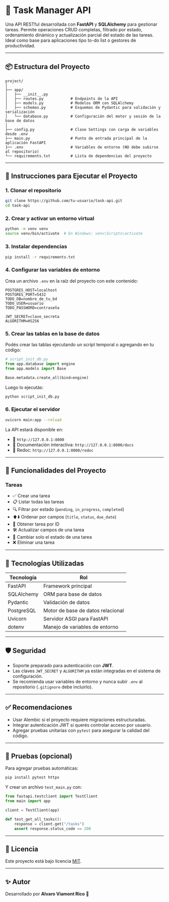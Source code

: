 # 📝 Task Manager API

Una API RESTful desarrollada con **FastAPI** y **SQLAlchemy** para gestionar tareas. Permite operaciones CRUD completas, filtrado por estado, ordenamiento dinámico y actualización parcial del estado de las tareas. Ideal como base para aplicaciones tipo to-do list o gestores de productividad.

---

## 📦 Estructura del Proyecto

```
project/
│
├── app/
│   ├── __init__.py
│   ├── routes.py            # Endpoints de la API
│   ├── models.py            # Modelos ORM con SQLAlchemy
│   ├── schemas.py           # Esquemas de Pydantic para validación y serialización
│   └── database.py          # Configuración del motor y sesión de la base de datos
│
├── config.py                # Clase Settings con carga de variables desde .env
├── main.py                  # Punto de entrada principal de la aplicación FastAPI
├── .env                     # Variables de entorno (NO debe subirse al repositorio)
└── requirements.txt         # Lista de dependencias del proyecto
```

---

## 🚀 Instrucciones para Ejecutar el Proyecto

### 1. Clonar el repositorio

```bash
git clone https://github.com/tu-usuario/task-api.git
cd task-api
```

### 2. Crear y activar un entorno virtual

```bash
python -m venv venv
source venv/bin/activate  # En Windows: venv\Scripts\activate
```

### 3. Instalar dependencias

```bash
pip install -r requirements.txt
```

### 4. Configurar las variables de entorno

Crea un archivo `.env` en la raíz del proyecto con este contenido:

```env
POSTGRES_HOST=localhost
POSTGRES_PORT=5432
TODO_DB=nombre_de_tu_bd
TODO_USER=usuario
TODO_PASSWORD=contraseña

JWT_SECRET=clave_secreta
ALGORITHM=HS256
```

### 5. Crear las tablas en la base de datos

Podés crear las tablas ejecutando un script temporal o agregando en tu código:

```python
# script_init_db.py
from app.database import engine
from app.models import Base

Base.metadata.create_all(bind=engine)
```

Luego lo ejecutás:

```bash
python script_init_db.py
```

### 6. Ejecutar el servidor

```bash
uvicorn main:app --reload
```

La API estará disponible en:

- 📍 `http://127.0.0.1:8000`
- 📘 Documentación interactiva: `http://127.0.0.1:8000/docs`
- 📕 Redoc: `http://127.0.0.1:8000/redoc`

---

## 📌 Funcionalidades del Proyecto

### Tareas

- ✅ Crear una tarea
- 📋 Listar todas las tareas
- 🔍 Filtrar por estado (`pending`, `in_progress`, `completed`)
- ⬆️⬇️ Ordenar por campos (`title`, `status`, `due_date`)
- 🧾 Obtener tarea por ID
- 🛠️ Actualizar campos de una tarea
- 🔄 Cambiar solo el estado de una tarea
- ❌ Eliminar una tarea

---

## 🧱 Tecnologías Utilizadas

| Tecnología | Rol                               |
| ---------- | --------------------------------- |
| FastAPI    | Framework principal               |
| SQLAlchemy | ORM para base de datos            |
| Pydantic   | Validación de datos               |
| PostgreSQL | Motor de base de datos relacional |
| Uvicorn    | Servidor ASGI para FastAPI        |
| dotenv     | Manejo de variables de entorno    |

---

## 🛡️ Seguridad

- Soporte preparado para autenticación con **JWT**.
- Las claves `JWT_SECRET` y `ALGORITHM` ya están integradas en el sistema de configuración.
- Se recomienda usar variables de entorno y nunca subir `.env` al repositorio (`.gitignore` debe incluirlo).

---

## ✅ Recomendaciones

- Usar Alembic si el proyecto requiere migraciones estructuradas.
- Integrar autenticación JWT si querés controlar acceso por usuario.
- Agregar pruebas unitarias con `pytest` para asegurar la calidad del código.

---

## 🥪 Pruebas (opcional)

Para agregar pruebas automáticas:

```bash
pip install pytest httpx
```

Y crear un archivo `test_main.py` con:

```python
from fastapi.testclient import TestClient
from main import app

client = TestClient(app)

def test_get_all_tasks():
    response = client.get("/tasks")
    assert response.status_code == 200
```

---

## 📄 Licencia

Este proyecto está bajo licencia [MIT](https://opensource.org/licenses/MIT).

---

## ✨ Autor

Desarrollado por **Alvaro Viamont Rico** 🚀